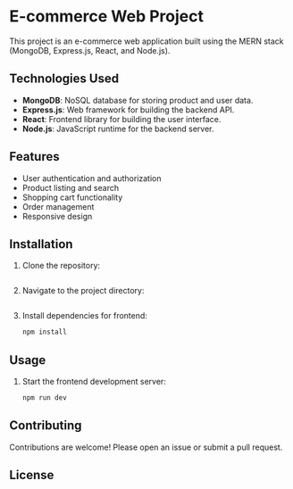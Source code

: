 # E-commerce Web Project

This project is an e-commerce web application built using the MERN stack (MongoDB, Express.js, React, and Node.js).

## Technologies Used

- **MongoDB**: NoSQL database for storing product and user data.
- **Express.js**: Web framework for building the backend API.
- **React**: Frontend library for building the user interface.
- **Node.js**: JavaScript runtime for the backend server.

## Features

- User authentication and authorization
- Product listing and search
- Shopping cart functionality
- Order management
- Responsive design

## Installation

1. Clone the repository:

   ```bash

   ```

2. Navigate to the project directory:

   ```bash

   ```

3. Install dependencies for frontend:
   ```bash
   npm install
   ```

## Usage

1. Start the frontend development server:
   ```bash
   npm run dev
   ```

## Contributing

Contributions are welcome! Please open an issue or submit a pull request.

## License
